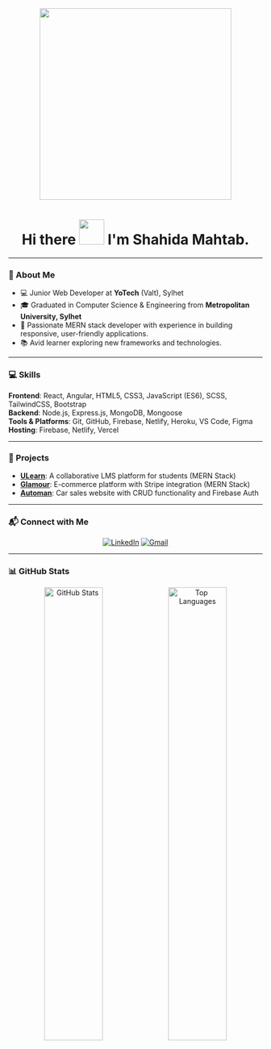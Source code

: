 <div id="header" align="center">
  <img src="https://media.giphy.com/media/17b875GGvV9m9sLmNc/giphy.gif" width="380" height="380" />
</div>

# <div align="center">Hi there <img src="https://raw.githubusercontent.com/MartinHeinz/MartinHeinz/master/wave.gif" width="50"> I'm Shahida Mahtab.</div>  

---

### 🚀 About Me  
- 💻 Junior Web Developer at **YoTech** (Valt), Sylhet  
- 🎓 Graduated in Computer Science & Engineering from **Metropolitan University, Sylhet** 
- 🌱 Passionate MERN stack developer with experience in building responsive, user-friendly applications.  
- 📚 Avid learner exploring new frameworks and technologies.  

---

### 💻 Skills  
**Frontend**: React, Angular, HTML5, CSS3, JavaScript (ES6), SCSS, TailwindCSS, Bootstrap  
**Backend**: Node.js, Express.js, MongoDB, Mongoose  
**Tools & Platforms**: Git, GitHub, Firebase, Netlify, Heroku, VS Code, Figma  
**Hosting**: Firebase, Netlify, Vercel  

---

### 🌟 Projects  
- **[ULearn](https://ulearn.onrender.com/)**: A collaborative LMS platform for students (MERN Stack)  
- **[Glamour](https://glamour-4999e.web.app/)**: E-commerce platform with Stripe integration (MERN Stack)  
- **[Automan](https://auto-man-aee9b.web.app/)**: Car sales website with CRUD functionality and Firebase Auth  

---

### 📬 Connect with Me  
<p align="center">
  <a href="https://www.linkedin.com/in/shahida-mahtab-a994521b2/"><img src="https://img.shields.io/badge/LinkedIn-0077B5?style=for-the-badge&logo=linkedin&logoColor=white" alt="LinkedIn"></a>
  <a href="mailto:shahidamahtab2@gmail.com"><img src="https://img.shields.io/badge/Gmail-D14836?style=for-the-badge&logo=gmail&logoColor=white" alt="Gmail"></a>
</p>

---

### 📊 GitHub Stats  
<p align="center">
  <img width="48%" src="https://github-readme-stats.vercel.app/api?username=ShahidaMahtab&show_icons=true&theme=tokyonight&hide_border=true&locale=en&text_color=ff8b1f&title_color=ffbc1f&bg_color=020000" alt="GitHub Stats" />
  <img width="48%" src="https://github-readme-stats.vercel.app/api/top-langs/?username=ShahidaMahtab&layout=compact&show_icons=true&theme=tokyonight&hide_border=true&text_color=ff8b1f&title_color=ffbc1f&bg_color=020000" alt="Top Languages" />
</p>
